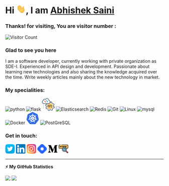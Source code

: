 <!-- Hello -->
# Hi <img src="https://raw.githubusercontent.com/ABSphreak/ABSphreak/master/gifs/Hi.gif" width="30px">, I am [Abhishek Saini](https://abhisaini.in)

<!-- visitor count -->
### Thanks! for visiting, You are visitor number :
![Visitor Count](https://profile-counter.glitch.me/{abhisaini880}/count.svg)
<!-- intro -->
### Glad to see you here
<p>
I am a software developer, currently working with private organization as SDE-I. Experienced in API design and development. Passionate about learning new technologies and also sharing the knowledge acquired over the time. Write weekly articles mainly about the new technology in market.
</p>

<!-- languages and tools -->
### My specialities:

<p align="left">
<img src="https://www.vectorlogo.zone/logos/python/python-icon.svg" alt="python" width="40" height="40"/>
<img src="https://www.vectorlogo.zone/logos/pocoo_flask/pocoo_flask-icon.svg" alt="flask" width="40" height="40"/>
<img src="https://github.com/abhisaini880/abhisaini880/blob/main/svg-icons/api.svg" alt="api" width="40" height="40"/>
<img src="https://www.vectorlogo.zone/logos/elastic/elastic-icon.svg" alt="Elasticsearch" width="40" height="40"/>
<img src="https://www.vectorlogo.zone/logos/redis/redis-icon.svg" alt="Redis" width="40" height="40"/>
<img src="https://www.vectorlogo.zone/logos/git-scm/git-scm-icon.svg" alt="Git" width="40" height="40"/>
<img src="https://www.vectorlogo.zone/logos/linux/linux-icon.svg" alt="Linux" width="40" height="40"/> 
<img src="https://i.pinimg.com/originals/50/f1/58/50f1582a95bdac10f1c3fa295c8b947b.png" alt="mysql" width="40" height="40"/>
<img src="https://cdn3.iconfinder.com/data/icons/logos-and-brands-adobe/512/97_Docker-512.png" alt="Docker" width="40" height="40"/>
<img src="https://github.com/abhisaini880/abhisaini880/blob/main/svg-icons/kube.png" alt="kubernetes" width="40" height="40"/>
<img src="https://upload.wikimedia.org/wikipedia/commons/2/29/Postgresql_elephant.svg" alt="PostGreSQL" width="40" height="40"/>
</p>

<!-- Connect with me -->
### Get in touch:
[<img height="30" src="https://github.com/abhisaini880/abhisaini880/blob/main/svg-icons/twitter.svg" />](https://twitter.com/abhi_decode)
[<img height="30" src="https://github.com/abhisaini880/abhisaini880/blob/main/svg-icons/linkedin.svg" />](https://www.linkedin.com/in/abhishek-saini-880)
[<img height="30" src="https://github.com/abhisaini880/abhisaini880/blob/main/svg-icons/instagram.svg" />](https://www.instagram.com/abhi.decode)
[<img height="30" src="https://github.com/abhisaini880/abhisaini880/blob/main/svg-icons/hashnode-icon.svg" />](https://hashnode.com/@abhisheksaini)
[<img height="30" src="https://github.com/abhisaini880/abhisaini880/blob/main/svg-icons/medium.svg" />](https://abhisheksaini880.medium.com/)
[<img height="30" src="https://github.com/abhisaini880/abhisaini880/blob/main/svg-icons/www.svg" />](https://abhisaini.in)

---

<!-- GitHub stats -->
<b>⚡ My GitHub Statistics</b>

<p>
<!-- show Stats -->
<img height="180em" src="https://github-readme-stats.vercel.app/api?username=abhisaini880&show_icons=true&hide_border=true" />

<!-- Most Used Languages -->
<img height="120em" src="https://github-readme-stats.vercel.app/api/top-langs/?username=abhisaini880&exclude_repo=KNN-Image-Classification&show_icons=true&hide_border=true&layout=compact&langs_count=8"/>
</p>
